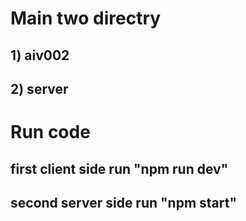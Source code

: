 # Main two directry
## 1) aiv002
## 2) server

# Run code

## first client side run "npm run dev"
## second server side run "npm start"

